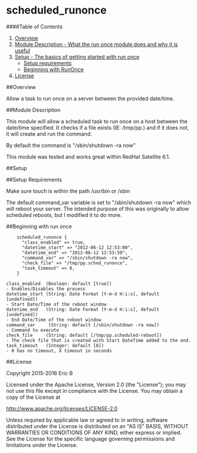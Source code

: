 # scheduled_runonce

####Table of Contents
1. [Overview](#overview)
2. [Module Description - What the run once module does and why it is useful](#module-description)
3. [Setup - The basics of getting started with run once](#setup)
    * [Setup requirements](#setup-requirements)
    * [Beginning with RunOnce](#beginning-with-run-once)
4. [License](#license)

##Overview

Allow a task to run once on a server between the provided date/time.

##Module Description

This module will allow a scheduled task to run once on a host between the date/time specified. It checks if a file exists (IE: /tmp/pp.<date start>) and if it does not, it will create and run the command.

By default the command is "/sbin/shutdown -ra now"

This module was tested and works great within RedHat Satellite 6.1.

##Setup

##Setup Requirements

Make sure touch is within the path /usr/bin or /sbin

The default command_var variable is set to "/sbin/shutdown -ra now" which will reboot your server. The intended purpose of this was originally to allow scheduled reboots, but I modified it to do more.

##Beginning with run once

```puppet
    scheduled_runonce {
      "class_enabled" => true,
      "datetime_start" => "2012-06-12 12:53:00",
      "datetime_end" => "2012-06-12 12:53:59",
      "command_var" => "/sbin/shutdown -ra now",
      "check_file" => "/tmp/pp.sched_runonce",
	  "task_timeout" => 0,
    }
```

    class_enabled  (Boolean: default [true])
    - Enables/Disables the process
    datetime_start (String: Date Format [Y-m-d H:i:s], default [undefined])
    - Start Date/Time of the reboot window
    datetime_end   (String: Date Format [Y-m-d H:i:s], default [undefined])
    - End Date/Time of the reboot window
    command_var     (String: default [/sbin/shutdown -ra now])
    - Command to execute
    check_file     (String: default [/tmp/pp.scheduled-reboot])
    - The check file that is created with Start DateTime added to the end.
    task_timeout   (Integer: default [0])
    - 0 has no timeout, X timeout in seconds

##License

Copyright 2015-2016 Eric B

Licensed under the Apache License, Version 2.0 (the "License"); you may not use this file except in compliance with the License. You may obtain a copy of the License at

http://www.apache.org/licenses/LICENSE-2.0

Unless required by applicable law or agreed to in writing, software distributed under the License is distributed on an "AS IS" BASIS, WITHOUT WARRANTIES OR CONDITIONS OF ANY KIND, either express or implied. See the License for the specific language governing permissions and limitations under the License.
